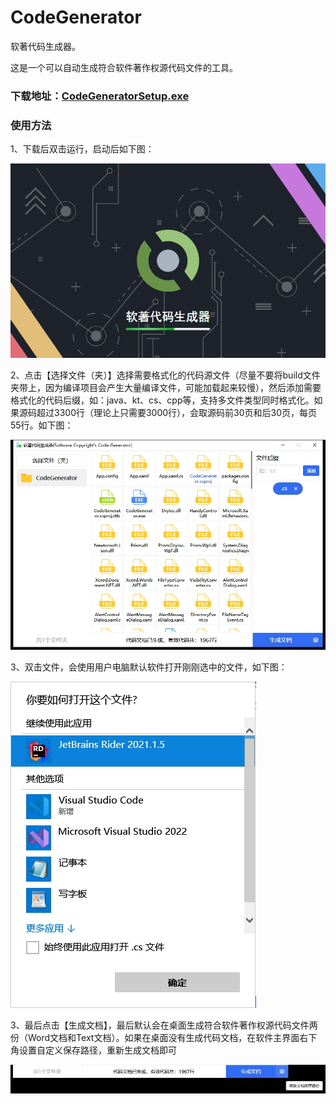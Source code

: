 # CodeGenerator
软著代码生成器。

这是一个可以自动生成符合软件著作权源代码文件的工具。

### 下载地址：[CodeGeneratorSetup.exe](Example/CodeGeneratorSetup.exe)

### 使用方法
1、下载后双击运行，启动后如下图：

![微信截图_20240405184400.png](Example/微信截图_20240405184400.png)

2、点击【选择文件（夹）】选择需要格式化的代码源文件（尽量不要将build文件夹带上，因为编译项目会产生大量编译文件，可能加载起来较慢），然后添加需要格式化的代码后缀，如：java、kt、cs、cpp等，支持多文件类型同时格式化。如果源码超过3300行（理论上只需要3000行），会取源码前30页和后30页，每页55行。如下图：

![微信截图_20240405184526.png](Example/微信截图_20240405184526.png)

3、双击文件，会使用用户电脑默认软件打开刚刚选中的文件，如下图：

![微信截图_20240405185000.png](Example/微信截图_20240405185000.png)

3、最后点击【生成文档】，最后默认会在桌面生成符合软件著作权源代码文件两份（Word文档和Text文档）。如果在桌面没有生成代码文档，在软件主界面右下角设置自定义保存路径，重新生成文档即可

![微信截图_20240405184642.png](Example/微信截图_20240405184642.png)